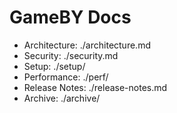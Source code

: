 # GameBY Docs

- Architecture: ./architecture.md
- Security: ./security.md
- Setup: ./setup/
- Performance: ./perf/
- Release Notes: ./release-notes.md
- Archive: ./archive/

